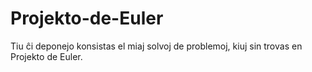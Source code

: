 # Projekto-de-Euler
Tiu ĉi deponejo konsistas el miaj solvoj de problemoj, kiuj sin trovas en Projekto de Euler.
